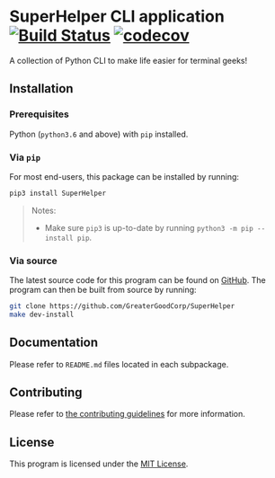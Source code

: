 # SuperHelper CLI application [![Build Status][A1]][A2] [![codecov][B1]][B2]

A collection of Python CLI to make life easier for terminal geeks!

[A1]: https://www.travis-ci.com/GreaterGoodCorp/SuperHelper.svg?branch=main
[A2]: https://www.travis-ci.com/GreaterGoodCorp/SuperHelper
[B1]: https://codecov.io/gh/GreaterGoodCorp/SuperHelper/branch/main/graph/badge.svg?token=1AX2GQRZE5
[B2]: https://codecov.io/gh/GreaterGoodCorp/SuperHelper

## Installation

### Prerequisites

Python (`python3.6` and above) with `pip` installed.

### Via `pip`

For most end-users, this package can be installed by running:

```bash
pip3 install SuperHelper
```

> Notes:
>
> * Make sure `pip3` is up-to-date by running `python3 -m pip --install pip`.

### Via source

The latest source code for this program can be found on [GitHub]. The program can then be built from source by running:

```bash
git clone https://github.com/GreaterGoodCorp/SuperHelper
make dev-install
```

## Documentation

Please refer to `README.md` files located in each subpackage.

## Contributing

Please refer to [the contributing guidelines][CONTRIBUTING] for more information.

## License

This program is licensed under the
[MIT License](https://github.com/GreaterGoodCorp/SuperHelper/blob/main/LICENSE).

[CONTRIBUTING]: https://github.com/GreaterGoodCorp/SuperHelper/blob/main/CONTRIBUTING.md

[GitHub]: https://github.com/GreaterGoodCorp/SuperHelper
